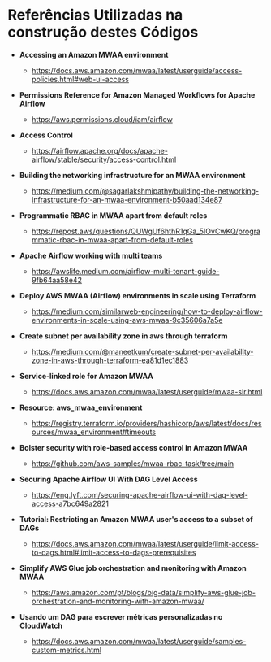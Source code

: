 # Referências Utilizadas na construção destes Códigos
- **Accessing an Amazon MWAA environment**
    - https://docs.aws.amazon.com/mwaa/latest/userguide/access-policies.html#web-ui-access
- **Permissions Reference for Amazon Managed Workflows for Apache Airflow**
    - https://aws.permissions.cloud/iam/airflow

- **Access Control**
    - https://airflow.apache.org/docs/apache-airflow/stable/security/access-control.html

- **Building the networking infrastructure for an MWAA environment**
    - https://medium.com/@sagarlakshmipathy/building-the-networking-infrastructure-for-an-mwaa-environment-b50aad134e87

- **Programmatic RBAC in MWAA apart from default roles**
    - https://repost.aws/questions/QUWgUf6hthR1qGa_5IOvCwKQ/programmatic-rbac-in-mwaa-apart-from-default-roles

- **Apache Airflow working with multi teams**
    - https://awslife.medium.com/airflow-multi-tenant-guide-9fb64aa58e42

- **Deploy AWS MWAA (Airflow) environments in scale using Terraform**
    - https://medium.com/similarweb-engineering/how-to-deploy-airflow-environments-in-scale-using-aws-mwaa-9c35606a7a5e

- **Create subnet per availability zone in aws through terraform**
    - https://medium.com/@maneetkum/create-subnet-per-availability-zone-in-aws-through-terraform-ea81d1ec1883

- **Service-linked role for Amazon MWAA**
    - https://docs.aws.amazon.com/mwaa/latest/userguide/mwaa-slr.html

- **Resource: aws_mwaa_environment**
    - https://registry.terraform.io/providers/hashicorp/aws/latest/docs/resources/mwaa_environment#timeouts

- **Bolster security with role-based access control in Amazon MWAA**
    - https://github.com/aws-samples/mwaa-rbac-task/tree/main

- **Securing Apache Airflow UI With DAG Level Access**
    - https://eng.lyft.com/securing-apache-airflow-ui-with-dag-level-access-a7bc649a2821

- **Tutorial: Restricting an Amazon MWAA user's access to a subset of DAGs**
    - https://docs.aws.amazon.com/mwaa/latest/userguide/limit-access-to-dags.html#limit-access-to-dags-prerequisites
- **Simplify AWS Glue job orchestration and monitoring with Amazon MWAA**
    - https://aws.amazon.com/pt/blogs/big-data/simplify-aws-glue-job-orchestration-and-monitoring-with-amazon-mwaa/

- **Usando um DAG para escrever métricas personalizadas no CloudWatch**
    - https://docs.aws.amazon.com/mwaa/latest/userguide/samples-custom-metrics.html
